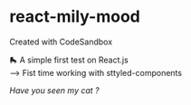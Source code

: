 # react-mily-mood
Created with CodeSandbox


🛼 A simple first test on React.js  
—> Fist time working with sttyled-components 

*Have you seen my cat ?*
